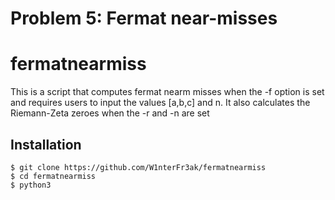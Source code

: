 # Problem 5: Fermat near-misses 
# fermatnearmiss
This is a script that computes fermat nearm misses when the -f option is set and requires users to input
the values [a,b,c] and n. It also calculates the Riemann-Zeta zeroes when the -r  and -n are set

## Installation
```
$ git clone https://github.com/W1nterFr3ak/fermatnearmiss
$ cd fermatnearmiss
$ python3 
```
